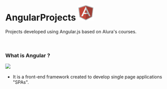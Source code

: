 <h1>
  AngularProjects
  <img src="AngularJS-Shield-medium.png" alt="Angular.js Logo" width="50" height="50">
</h1>
Projects developed using Angular.js based on Alura's courses.

<br/>
<br/>
<br/>

<h3>
  What is Angular ?
</h3>

<img src="https://img.shields.io/badge/Angular-DD0031?style=for-the-badge&logo=angular&logoColor=white" />

- It is a front-end framework created to develop single page applications "SPAs".
